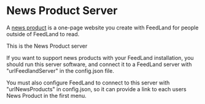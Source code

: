 # News Product Server

A <a href="http://docs.feedland.org/newsProducts.opml">news product</a> is a one-page website you create with FeedLand for people outside of FeedLand to read.

This is the News Product server

If you want to support news products with your FeedLand installation, you should run this server software, and connect it to a FeedLand server with "urlFeedlandServer" in the config.json file. 

You must also configure FeedLand to connect to this server with "urlNewsProducts" in config.json, so it can provide a link to each users News Product in the first menu.

